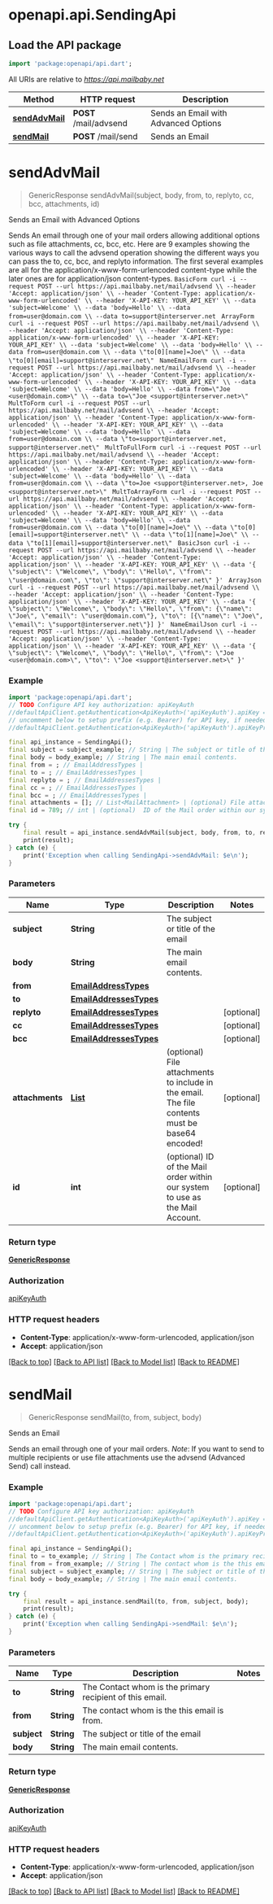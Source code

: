# openapi.api.SendingApi

## Load the API package
```dart
import 'package:openapi/api.dart';
```

All URIs are relative to *https://api.mailbaby.net*

Method | HTTP request | Description
------------- | ------------- | -------------
[**sendAdvMail**](SendingApi.md#sendadvmail) | **POST** /mail/advsend | Sends an Email with Advanced Options
[**sendMail**](SendingApi.md#sendmail) | **POST** /mail/send | Sends an Email


# **sendAdvMail**
> GenericResponse sendAdvMail(subject, body, from, to, replyto, cc, bcc, attachments, id)

Sends an Email with Advanced Options

Sends An email through one of your mail orders allowing additional options such as file attachments, cc, bcc, etc.  Here are 9 examples showing the various ways to call the advsend operation showing the different ways you can pass the to, cc, bcc, and replyto information. The first several examples are all for the application/x-www-form-urlencoded content-type while the later ones are for application/json content-types.  ```BasicForm curl -i --request POST --url https://api.mailbaby.net/mail/advsend \\ --header 'Accept: application/json' \\ --header 'Content-Type: application/x-www-form-urlencoded' \\ --header 'X-API-KEY: YOUR_API_KEY' \\ --data 'subject=Welcome' \\ --data 'body=Hello' \\ --data from=user@domain.com \\ --data to=support@interserver.net ```  ```ArrayForm curl -i --request POST --url https://api.mailbaby.net/mail/advsend \\ --header 'Accept: application/json' \\ --header 'Content-Type: application/x-www-form-urlencoded' \\ --header 'X-API-KEY: YOUR_API_KEY' \\ --data 'subject=Welcome' \\ --data 'body=Hello' \\ --data from=user@domain.com \\ --data \"to[0][name]=Joe\" \\ --data \"to[0][email]=support@interserver.net\" ```  ```NameEmailForm curl -i --request POST --url https://api.mailbaby.net/mail/advsend \\ --header 'Accept: application/json' \\ --header 'Content-Type: application/x-www-form-urlencoded' \\ --header 'X-API-KEY: YOUR_API_KEY' \\ --data 'subject=Welcome' \\ --data 'body=Hello' \\ --data from=\"Joe <user@domain.com>\" \\ --data to=\"Joe <support@interserver.net>\" ```  ```MultToForm curl -i --request POST --url https://api.mailbaby.net/mail/advsend \\ --header 'Accept: application/json' \\ --header 'Content-Type: application/x-www-form-urlencoded' \\ --header 'X-API-KEY: YOUR_API_KEY' \\ --data 'subject=Welcome' \\ --data 'body=Hello' \\ --data from=user@domain.com \\ --data \"to=support@interserver.net, support@interserver.net\" ```  ```MultToFullForm curl -i --request POST --url https://api.mailbaby.net/mail/advsend \\ --header 'Accept: application/json' \\ --header 'Content-Type: application/x-www-form-urlencoded' \\ --header 'X-API-KEY: YOUR_API_KEY' \\ --data 'subject=Welcome' \\ --data 'body=Hello' \\ --data from=user@domain.com \\ --data \"to=Joe <support@interserver.net>, Joe <support@interserver.net>\" ```  ```MultToArrayForm curl -i --request POST --url https://api.mailbaby.net/mail/advsend \\ --header 'Accept: application/json' \\ --header 'Content-Type: application/x-www-form-urlencoded' \\ --header 'X-API-KEY: YOUR_API_KEY' \\ --data 'subject=Welcome' \\ --data 'body=Hello' \\ --data from=user@domain.com \\ --data \"to[0][name]=Joe\" \\ --data \"to[0][email]=support@interserver.net\" \\ --data \"to[1][name]=Joe\" \\ --data \"to[1][email]=support@interserver.net\" ```  ```BasicJson curl -i --request POST --url https://api.mailbaby.net/mail/advsend \\ --header 'Accept: application/json' \\ --header 'Content-Type: application/json' \\ --header 'X-API-KEY: YOUR_API_KEY' \\ --data '{ \"subject\": \"Welcome\", \"body\": \"Hello\", \"from\": \"user@domain.com\", \"to\": \"support@interserver.net\" }' ```  ```ArrayJson curl -i --request POST --url https://api.mailbaby.net/mail/advsend \\ --header 'Accept: application/json' \\ --header 'Content-Type: application/json' \\ --header 'X-API-KEY: YOUR_API_KEY' \\ --data '{ \"subject\": \"Welcome\", \"body\": \"Hello\", \"from\": {\"name\": \"Joe\", \"email\": \"user@domain.com\"}, \"to\": [{\"name\": \"Joe\", \"email\": \"support@interserver.net\"}] }' ```  ```NameEmailJson curl -i --request POST --url https://api.mailbaby.net/mail/advsend \\ --header 'Accept: application/json' \\ --header 'Content-Type: application/json' \\ --header 'X-API-KEY: YOUR_API_KEY' \\ --data '{ \"subject\": \"Welcome\", \"body\": \"Hello\", \"from\": \"Joe <user@domain.com>\", \"to\": \"Joe <support@interserver.net>\" }' ``` 

### Example
```dart
import 'package:openapi/api.dart';
// TODO Configure API key authorization: apiKeyAuth
//defaultApiClient.getAuthentication<ApiKeyAuth>('apiKeyAuth').apiKey = 'YOUR_API_KEY';
// uncomment below to setup prefix (e.g. Bearer) for API key, if needed
//defaultApiClient.getAuthentication<ApiKeyAuth>('apiKeyAuth').apiKeyPrefix = 'Bearer';

final api_instance = SendingApi();
final subject = subject_example; // String | The subject or title of the email
final body = body_example; // String | The main email contents.
final from = ; // EmailAddressTypes | 
final to = ; // EmailAddressesTypes | 
final replyto = ; // EmailAddressesTypes | 
final cc = ; // EmailAddressesTypes | 
final bcc = ; // EmailAddressesTypes | 
final attachments = []; // List<MailAttachment> | (optional) File attachments to include in the email.  The file contents must be base64 encoded!
final id = 789; // int | (optional)  ID of the Mail order within our system to use as the Mail Account.

try {
    final result = api_instance.sendAdvMail(subject, body, from, to, replyto, cc, bcc, attachments, id);
    print(result);
} catch (e) {
    print('Exception when calling SendingApi->sendAdvMail: $e\n');
}
```

### Parameters

Name | Type | Description  | Notes
------------- | ------------- | ------------- | -------------
 **subject** | **String**| The subject or title of the email | 
 **body** | **String**| The main email contents. | 
 **from** | [**EmailAddressTypes**](EmailAddressTypes.md)|  | 
 **to** | [**EmailAddressesTypes**](EmailAddressesTypes.md)|  | 
 **replyto** | [**EmailAddressesTypes**](EmailAddressesTypes.md)|  | [optional] 
 **cc** | [**EmailAddressesTypes**](EmailAddressesTypes.md)|  | [optional] 
 **bcc** | [**EmailAddressesTypes**](EmailAddressesTypes.md)|  | [optional] 
 **attachments** | [**List<MailAttachment>**](MailAttachment.md)| (optional) File attachments to include in the email.  The file contents must be base64 encoded! | [optional] 
 **id** | **int**| (optional)  ID of the Mail order within our system to use as the Mail Account. | [optional] 

### Return type

[**GenericResponse**](GenericResponse.md)

### Authorization

[apiKeyAuth](../README.md#apiKeyAuth)

### HTTP request headers

 - **Content-Type**: application/x-www-form-urlencoded, application/json
 - **Accept**: application/json

[[Back to top]](#) [[Back to API list]](../README.md#documentation-for-api-endpoints) [[Back to Model list]](../README.md#documentation-for-models) [[Back to README]](../README.md)

# **sendMail**
> GenericResponse sendMail(to, from, subject, body)

Sends an Email

Sends an email through one of your mail orders.  *Note*: If you want to send to multiple recipients or use file attachments use the advsend (Advanced Send) call instead. 

### Example
```dart
import 'package:openapi/api.dart';
// TODO Configure API key authorization: apiKeyAuth
//defaultApiClient.getAuthentication<ApiKeyAuth>('apiKeyAuth').apiKey = 'YOUR_API_KEY';
// uncomment below to setup prefix (e.g. Bearer) for API key, if needed
//defaultApiClient.getAuthentication<ApiKeyAuth>('apiKeyAuth').apiKeyPrefix = 'Bearer';

final api_instance = SendingApi();
final to = to_example; // String | The Contact whom is the primary recipient of this email.
final from = from_example; // String | The contact whom is the this email is from.
final subject = subject_example; // String | The subject or title of the email
final body = body_example; // String | The main email contents.

try {
    final result = api_instance.sendMail(to, from, subject, body);
    print(result);
} catch (e) {
    print('Exception when calling SendingApi->sendMail: $e\n');
}
```

### Parameters

Name | Type | Description  | Notes
------------- | ------------- | ------------- | -------------
 **to** | **String**| The Contact whom is the primary recipient of this email. | 
 **from** | **String**| The contact whom is the this email is from. | 
 **subject** | **String**| The subject or title of the email | 
 **body** | **String**| The main email contents. | 

### Return type

[**GenericResponse**](GenericResponse.md)

### Authorization

[apiKeyAuth](../README.md#apiKeyAuth)

### HTTP request headers

 - **Content-Type**: application/x-www-form-urlencoded, application/json
 - **Accept**: application/json

[[Back to top]](#) [[Back to API list]](../README.md#documentation-for-api-endpoints) [[Back to Model list]](../README.md#documentation-for-models) [[Back to README]](../README.md)

